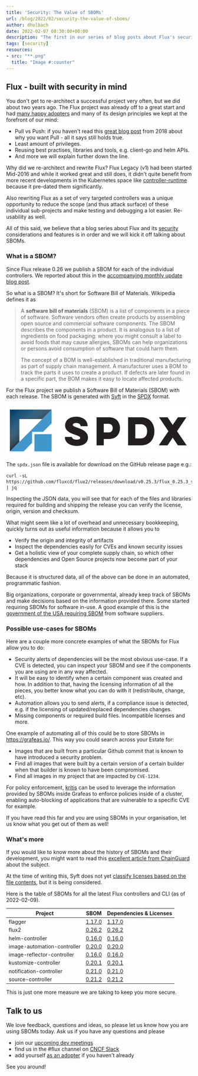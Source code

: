```yaml
---
title: 'Security: The Value of SBOMs'
url: /blog/2022/02/security-the-value-of-sboms/
author: dholbach
date: 2022-02-07 08:30:00+00:00
description: "The first in our series of blog posts about Flux's security considerations. This time: what a Software Bill of Materials can do to keep you safe."
tags: [security]
resources:
- src: "**.png"
  title: "Image #:counter"
---
```


## Flux - built with security in mind

You don't get to re-architect a successful project very often, but we
did about two years ago. The Flux project was already off to a great
start and had [many happy adopters](/adopters/#flux-v1) and many of
its design principles we kept at the forefront of our mind:

- Pull vs Push: if you haven't read this [great blog
  post](https://www.weave.works/blog/why-is-a-pull-vs-a-push-pipeline-important)
  from 2018 about why you want Pull - all it says still holds true.
- Least amount of privileges.
- Reusing best practises, libraries and tools, e.g. client-go and helm
  APIs.
- And more we will explain further down the line.

Why did we re-architect and rewrite Flux? Flux Legacy (v1) had been
started Mid-2016 and while it worked great and still does, it didn't
quite benefit from more recent developments in the Kubernetes space like
[controller-runtime](https://github.com/kubernetes-sigs/controller-runtime)
because it pre-dated them significantly.

Also rewriting Flux as a set of very targeted controllers was a unique
opportunity to reduce the scope (and thus attack surface) of these
individual sub-projects and make testing and debugging a lot easier.
Re-usability as well.

All of this said, we believe that a blog series about Flux and its
[security](/docs/security/)
considerations and features is in order and we will kick it off talking
about SBOMs.

### What is a SBOM?

Since Flux release 0.26 we publish a SBOM for each of the individual
controllers. We reported about this in the [accompanying monthly update
blog post](/blog/2022/01/january-update/#-security-enhancements).

So what is a SBOM? It's short for Software Bill of Materials. Wikipedia
defines it as

> A **software bill of materials** (SBOM) is a list of components in a
> piece of software. Software vendors often create products by
> assembling open source and commercial software components. The SBOM
> describes the components in a product. It is analogous to a list of
> ingredients on food packaging: where you might consult a label to
> avoid foods that may cause allergies, SBOMs can help organizations or
> persons avoid consumption of software that could harm them.
>
> The concept of a BOM is well-established in traditional manufacturing
> as part of supply chain management. A manufacturer uses a BOM to track
> the parts it uses to create a product. If defects are later found in a
> specific part, the BOM makes it easy to locate affected products.

For the Flux project we publish a Software Bill of Materials (SBOM) with
each release. The SBOM is generated with
[Syft](https://github.com/anchore/syft) in the
[SPDX](https://spdx.dev/) format.

![SPDX logo](featured-image.png)

The `spdx.json` file is available for download on the GitHub release page
e.g.:

```shell
curl -sL https://github.com/fluxcd/flux2/releases/download/v0.25.3/flux_0.25.3_sbom.spdx.json | jq
```

Inspecting the JSON data, you will see that for each of the files and
libraries required for building and shipping the release you can verify
the license, origin, version and checksum.

What might seem like a lot of overhead and unnecessary bookkeeping,
quickly turns out as useful information because it allows you to

- Verify the origin and integrity of artifacts
- Inspect the dependencies easily for CVEs and known security issues
- Get a holistic view of your complete supply chain, so which other
  dependencies and Open Source projects now become part of your
  stack

Because it is structured data, all of the above can be done in an
automated, programmatic fashion.

Big organizations, corporate or governmental, already keep track of
SBOMs and make decisions based on the information provided there. Some
started requiring SBOMs for software in-use. A good example of this is
the [government of the USA requiring
SBOM](https://www.whitehouse.gov/briefing-room/presidential-actions/2021/05/12/executive-order-on-improving-the-nations-cybersecurity/)
from software suppliers.

### Possible use-cases for SBOMs

Here are a couple more concrete examples of what the SBOMs for Flux
allow you to do:

- Security alerts of dependencies will be the most obvious use-case.
  If a CVE is detected, you can inspect your SBOM and see if the
  components you are using are in any way affected.
- It will be easy to identify when a certain component was created and
  how. In addition to that, having the licensing information of all
  the pieces, you better know what you can do with it (redistribute,
  change, etc).
- Automation allows you to send alerts, if a compliance issue is
  detected, e.g. if the licensing of updated/replaced dependencies
  changes.
- Missing components or required build files. Incompatible licenses
  and more.

One example of automating all of this could be to store SBOMs in <https://grafeas.io/>. This way you could search across your Estate for:

- Images that are built from a particular Github commit that is known to have introduced a security problem.
- Find all images that were built by a certain version of a certain builder when that builder is known to have been compromised.
- Find all images in my project that are impacted by `CVE-1234`.

For policy enforcement, [kritis](https://github.com/grafeas/kritis) can be used to leverage the information provided by SBOMs inside Grafeas to enforce policies inside of a cluster, enabling auto-blocking of applications that are vulnerable to a specific CVE for example.

If you have read this far and you are using SBOMs in your organisation,
let us know what you get out of them as well!

### What's more

If you would like to know more about the history of SBOMs and their
development, you might want to read this [excellent article from
ChainGuard](https://blog.chainguard.dev/what-an-sbom-can-do-for-you/)
about the subject.

At the time of writing this, Syft does not yet [classify licenses based
on the file
contents](https://github.com/anchore/syft/issues/656), but
it is being considered.

Here is the table of SBOMs for all the latest Flux controllers and
CLI (as of 2022-02-09).

Project                     | SBOM | Dependencies & Licenses
--------------------------- | ---- | --------
flagger                     | [1.17.0](https://github.com/fluxcd/flagger/releases/download/v1.17.0/flagger_1.17.0_sbom.spdx.json) | [1.17.0](https://deps.dev/go/github.com%2Ffluxcd%2Fflagger/v1.17.0/dependencies)
flux2                       | [0.26.2](https://github.com/fluxcd/flux2/releases/download/v0.26.2/flux_0.26.2_sbom.spdx.json) | [0.26.2](https://deps.dev/go/github.com%2Ffluxcd%2Fflux2/v0.26.2/dependencies)
helm-controller             | [0.16.0](https://github.com/fluxcd/helm-controller/releases/download/v0.16.0/helm-controller_0.16.0_sbom.spdx.json) | [0.16.0](https://deps.dev/go/github.com%2Ffluxcd%2Fhelm-controller/v0.16.0/dependencies)
image-automation-controller | [0.20.0](https://github.com/fluxcd/image-automation-controller/releases/download/v0.20.0/image-automation-controller_0.20.0_sbom.spdx.json) | [0.20.0](https://deps.dev/go/github.com%2Ffluxcd%2Fimage-automation-controller/v0.20.0/dependencies)
image-reflector-controller  | [0.16.0](https://github.com/fluxcd/image-reflector-controller/releases/download/v0.16.0/image-reflector-controller_0.16.0_sbom.spdx.json) | [0.16.0](https://deps.dev/go/github.com%2Ffluxcd%2Fimage-reflector-controller/v0.16.0/dependencies)
kustomize-controller        | [0.20.1](https://github.com/fluxcd/kustomize-controller/releases/download/v0.20.1/kustomize-controller_0.20.1_sbom.spdx.json) | [0.20.1](https://deps.dev/go/github.com%2Ffluxcd%2Fkustomize-controller/v0.20.1/dependencies)
notification-controller     | [0.21.0](https://github.com/fluxcd/notification-controller/releases/download/v0.21.0/notification-controller_0.21.0_sbom.spdx.json) | [0.21.0](https://deps.dev/go/github.com%2Ffluxcd%2Fnotification-controller/v0.21.0/dependencies)
source-controller           | [0.21.2](https://github.com/fluxcd/source-controller/releases/download/v0.21.2/source-controller_0.21.2_sbom.spdx.json) | [0.21.2](https://deps.dev/go/github.com%2Ffluxcd%2Fsource-controller/v0.21.2/dependencies)

This is just one more measure we are taking to keep you more secure.

## Talk to us

We love feedback, questions and ideas, so please let us know how you are
using SBOMs today. Ask us if you have any questions and please

- join our [upcoming dev meetings](/community/#meetings)
- find us in the \#flux channel on [CNCF Slack](https://slack.cncf.io/)
- add yourself [as an adopter](/adopters/) if you haven't already

See you around!
